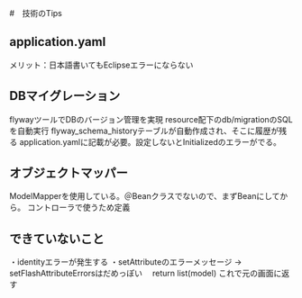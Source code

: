 #　技術のTips

## application.yaml

メリット：日本語書いてもEclipseエラーにならない

## DBマイグレーション

flywayツールでDBのバージョン管理を実現
resource配下のdb/migrationのSQLを自動実行
flyway_schema_historyテーブルが自動作成され、そこに履歴が残る
application.yamlに記載が必要。設定しないとInitializedのエラーがでる。

## オブジェクトマッパー

ModelMapperを使用している。＠Beanクラスでないので、まずBeanにしてから。
コントローラで使うため定義

## できていないこと

・identityエラーが発生する
・setAttributeのエラーメッセージ
 →　setFlashAttributeErrorsはだめっぽい
 　return list(model) これで元の画面に返す


